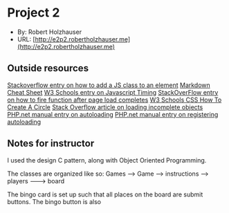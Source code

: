 # Project 2
+ By: Robert Holzhauser
+ URL: [http://e2p2.robertholzhauser.me](http://e2p2.robertholzhauser.me)

## Outside resources
[Stackoverflow entry on how to add a JS class to an element](https://stackoverflow.com/questions/507138/how-to-add-a-class-to-a-given-element)
[Markdown Cheat Sheet](https://www.markdownguide.org/cheat-sheet/)
[W3 Schools entry on Javascript Timing](https://www.w3schools.com/js/js_timing.asp)
[StackOverFlow entry on how to fire function after page load completes](https://stackoverflow.com/questions/11936816/execute-function-after-complete-page-load)
[W3 Schools CSS How To Create A Circle](https://www.w3schools.com/howto/howto_css_circles.asp)
[Stack Overflow article on loading incomplete objects](https://stackoverflow.com/questions/1055728/php-session-with-an-incomplete-object)
[PHP.net manual entry on autoloading](https://www.php.net/manual/en/language.oop5.autoload.php)
[PHP.net manual entry on registering autoloading](https://www.php.net/manual/en/function.spl-autoload-register.php)


## Notes for instructor
I used the design C pattern, along with Object Oriented Programming.  

The classes are organized like so:
Games -->  Game --> instructions
                --> players   ---> board  

The bingo card is set up such that all places on the board are submit buttons.
The bingo button is also 